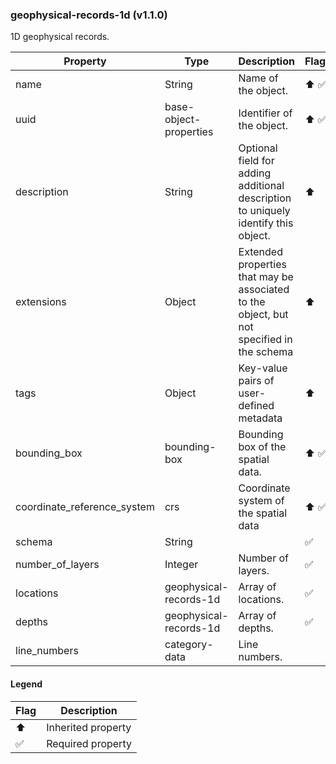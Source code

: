 ### geophysical-records-1d (v1.1.0)
1D geophysical records.

| Property | Type | Description | Flags |
|---|---|---|---|
| name | String | Name of the object. | ⬆️ ✅ |
| uuid | base-object-properties | Identifier of the object. | ⬆️ ✅ |
| description | String | Optional field for adding additional description to uniquely identify this object. | ⬆️ |
| extensions | Object | Extended properties that may be associated to the object, but not specified in the schema | ⬆️ |
| tags | Object | Key-value pairs of user-defined metadata | ⬆️ |
| bounding_box | bounding-box | Bounding box of the spatial data. | ⬆️ ✅ |
| coordinate_reference_system | crs | Coordinate system of the spatial data | ⬆️ ✅ |
| schema | String |  | ✅ |
| number_of_layers | Integer | Number of layers. | ✅ |
| locations | geophysical-records-1d | Array of locations. | ✅ |
| depths | geophysical-records-1d | Array of depths. | ✅ |
| line_numbers | category-data | Line numbers. |  |


#### Legend

| Flag | Description |
| --- | --- |
| ⬆️ | Inherited property |
| ✅ | Required property |

